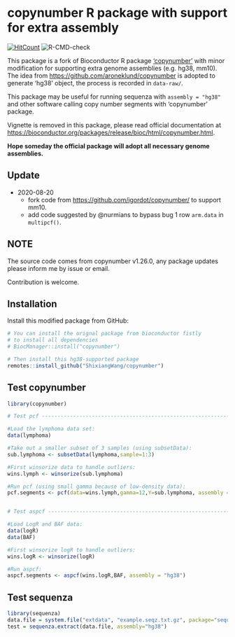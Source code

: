 
<!-- README.md is generated from README.Rmd. Please edit that file -->

# copynumber R package with support for extra assembly

<!-- badges: start -->

[![HitCount](http://hits.dwyl.io/ShixiangWang/copynumber.svg)](http://hits.dwyl.io/ShixiangWang/copynumber)
![R-CMD-check](https://github.com/ShixiangWang/copynumber/workflows/R-CMD-check/badge.svg)
<!-- badges: end -->

This package is a fork of Bioconductor R package
[‘copynumber’](https://bioconductor.org/packages/release/bioc/html/copynumber.html)
with minor modification for supporting extra genome assemblies
(e.g. hg38, mm10). The idea from
<https://github.com/aroneklund/copynumber> is adopted to generate ‘hg38’
object, the process is recorded in `data-raw/`.

This package may be useful for running sequenza with `assembly = "hg38"`
and other software calling copy number segments with ‘copynumber’
package.

Vignette is removed in this package, please read official documentation
at
<https://bioconductor.org/packages/release/bioc/html/copynumber.html>.

**Hope someday the official package will adopt all necessary genome
assemblies.**

## Update

  - 2020-08-20
      - fork code from <https://github.com/igordot/copynumber/> to
        support mm10.
      - add code suggested by @nurmians to bypass bug 1 row `arm.data`
        in `multipcf()`.

## NOTE

The source code comes from copynumber v1.26.0, any package updates
please inform me by issue or email.

Contribution is welcome.

## Installation

Install this modified package from GitHub:

``` r
# You can install the orignal package from bioconductor fistly
# to install all dependencies
# BiocManager::install("copynumber")

# Then install this hg38-supported package
remotes::install_github("ShixiangWang/copynumber")
```

## Test copynumber

``` r
library(copynumber)

# Test pcf ----------------------------------------------------------------

#Load the lymphoma data set:
data(lymphoma)

#Take out a smaller subset of 3 samples (using subsetData):
sub.lymphoma <- subsetData(lymphoma,sample=1:3)

#First winsorize data to handle outliers:
wins.lymph <- winsorize(sub.lymphoma)

#Run pcf (using small gamma because of low-density data):
pcf.segments <- pcf(data=wins.lymph,gamma=12,Y=sub.lymphoma, assembly = "hg38")


# Test aspcf --------------------------------------------------------------

#Load LogR and BAF data:
data(logR)
data(BAF)

#First winsorize logR to handle outliers:
wins.logR <- winsorize(logR)

#Run aspcf:
aspcf.segments <- aspcf(wins.logR,BAF, assembly = "hg38")
```

## Test sequenza

``` r
library(sequenza)
data.file = system.file("extdata", "example.seqz.txt.gz", package="sequenza", mustWork = TRUE)
test = sequenza.extract(data.file, assembly="hg38")
```
